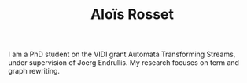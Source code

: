 ﻿---
title: Aloïs Rosset
lastname: Rosset
role: PhD Student
interests:
  - term and graph rewriting
social:
  - icon: link
    icon_pack: fas
    link: https://research.vu.nl/en/persons/alo%C3%AFs-rosset
  - icon: envelope
    icon_pack: fas
    link: mailto:alois.rosset@vu.nl
organizations:
  - name: VU Theoretical Computer Science
    url: https://research.vu.nl/en/organisations/theoretical-computer-science-4/persons/

email: ""
superuser: false
user_groups:
  - PhD Students
  - VU Theoretical Computer Science
highlight_name: false
---

I am a PhD student on the VIDI grant Automata Transforming Streams, under supervision of Joerg Endrullis. My research focuses on term and graph rewriting.

